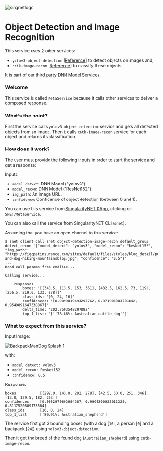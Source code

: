 [issue-template]: ../../../../issues/new?template=BUG_REPORT.md
[feature-template]: ../../../../issues/new?template=FEATURE_REQUEST.md

![singnetlogo](../assets/singnet-logo.jpg?raw=true 'SingularityNET')

# Object Detection and Image Recognition

This service uses 2 other services:
  - `yolov3-object-detection` [[Reference](https://pjreddie.com/darknet/yolo/)] to detect objects on images and;
  - `cntk-image-recon` [[Reference](https://cntk.ai/pythondocs/CNTK_301_Image_Recognition_with_Deep_Transfer_Learning.html)] to classify these objects.

It is part of our third party [DNN Model Services](https://github.com/singnet/dnn-model-services).

### Welcome

This service is called `MetaService` because it calls other services to deliver a composed response. 

### What’s the point?

First the service calls `yolov3-object-detection` service and gets all detected objects from an image.
Then it calls `cntk-image-recon` service for each object and returns its classification.

### How does it work?

The user must provide the following inputs in order to start the service and get a response:

Inputs:
  - `model_detect`: DNN Model ("yolov3").
  - `model_recon`: DNN Model ("ResNet152").
  - `img_path`: An image URL.
  - `confidence`: Confidence of object detection (between 0 and 1).

You can use this service from [SingularityNET DApp](http://beta.singularitynet.io/), clicking on `SNET/MetaService`.

You can also call the service from SingularityNET CLI (`snet`).

Assuming that you have an open channel  to this service:

```
$ snet client call snet object-detection-image-recon default_group detect_recon '{"model_detect": "yolov3", "model_recon": "ResNet152", "img_path": "https://figopetinsurance.com/sites/default/files/styles/blog_detail/public/imagedogsman-and-dog-hiking-mountainsblog.jpg", "confidence": "0.5"}'
...
Read call params from cmdline...

Calling service...

    response:
        boxes: '[[340.5, 113.5, 153, 361], [432.5, 162.5, 73, 119], [256.5, 219.0, 133, 278]]'
        class_ids: '[0, 24, 16]'
        confidences: '[0.9899819493293762, 0.971903383731842, 0.9540891647338867]'
        delta_time: '202.7593548297882'
        top_1_list: '[''78.86%: Australian_cattle_dog'']'
```

### What to expect from this service?

Input Image:

![BackpackManDog Splash 1](../assets/users_guide/backpack_man_dog.jpg)

with:
- `model_detect: yolov3`
- `model_recon: ResNet152`
- `confidence: 0.5`

Response:

```
boxes           [[292.0, 143.0, 292, 278], [42.5, 60.0, 251, 346], [13.0, 129.5, 182, 203]]
confidences     [0.9982979893684387, 0.9968200922012329, 0.8117520809173584]
class_ids       [16, 0, 24]
top_1_list      ['80.91%: Australian_shepherd']
```

The service first got 3 bounding boxes (with a dog [`16`], a person [`0`] and a backpack [`24`]) 
using `yolov3-object-detection`.

Then it got the breed of the found dog (`Australian_shepherd`) using `cntk-image-recon`.
